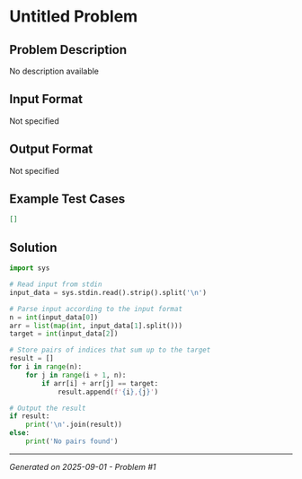 # Untitled Problem

## Problem Description
No description available

## Input Format
Not specified

## Output Format
Not specified

## Example Test Cases
```json
[]
```

## Solution
```python
import sys

# Read input from stdin
input_data = sys.stdin.read().strip().split('\n')

# Parse input according to the input format
n = int(input_data[0])
arr = list(map(int, input_data[1].split()))
target = int(input_data[2])

# Store pairs of indices that sum up to the target
result = []
for i in range(n):
    for j in range(i + 1, n):
        if arr[i] + arr[j] == target:
            result.append(f'{i},{j}')

# Output the result
if result:
    print('\n'.join(result))
else:
    print('No pairs found')
```

---
*Generated on 2025-09-01 - Problem #1*